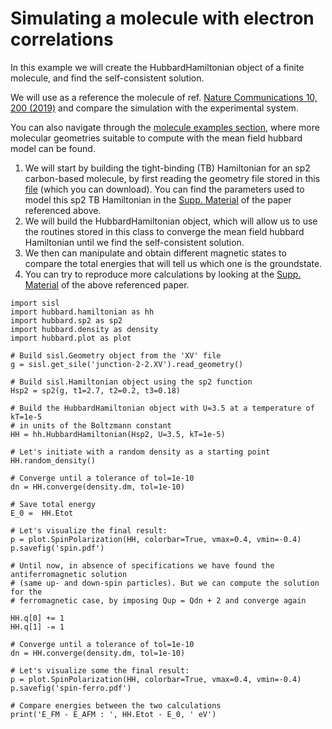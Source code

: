 Simulating a molecule with electron correlations
================================================

In this example we will create the HubbardHamiltonian object of a finite
molecule, and find the self-consistent solution.

We will use as a reference the molecule of ref. [Nature Communications
10, 200 (2019)](https://www.nature.com/articles/s41467-018-08060-6) and
compare the simulation with the experimental system.

You can also navigate through the [molecule examples
section](https://github.com/dipc-cc/hubbard/tree/master/examples/molecules),
where more molecular geometries suitable to compute with the mean field
hubbard model can be found.

1.  We will start by building the tight-binding (TB) Hamiltonian for an
    sp2 carbon-based molecule, by first reading the geometry file stored
    in this
    [file](https://github.com/dipc-cc/hubbard/blob/master/examples/molecules/kondo-paper/junction-2-2.XV)
    (which you can download). You can find the parameters used to model
    this sp2 TB Hamiltonian in the [Supp.
    Material](https://www.nature.com/articles/s41467-018-08060-6#Sec12)
    of the paper referenced above.
2.  We will build the HubbardHamiltonian object, which will allow us to
    use the routines stored in this class to converge the mean field
    hubbard Hamiltonian until we find the self-consistent solution.
3.  We then can manipulate and obtain different magnetic states to
    compare the total energies that will tell us which one is the
    groundstate.
4.  You can try to reproduce more calculations by looking at the [Supp.
    Material](https://www.nature.com/articles/s41467-018-08060-6#Sec12)
    of the above referenced paper.

``` {.sourceCode .python}
import sisl
import hubbard.hamiltonian as hh
import hubbard.sp2 as sp2
import hubbard.density as density
import hubbard.plot as plot

# Build sisl.Geometry object from the 'XV' file
g = sisl.get_sile('junction-2-2.XV').read_geometry()

# Build sisl.Hamiltonian object using the sp2 function
Hsp2 = sp2(g, t1=2.7, t2=0.2, t3=0.18)

# Build the HubbardHamiltonian object with U=3.5 at a temperature of kT=1e-5 
# in units of the Boltzmann constant
HH = hh.HubbardHamiltonian(Hsp2, U=3.5, kT=1e-5)

# Let's initiate with a random density as a starting point
HH.random_density()

# Converge until a tolerance of tol=1e-10
dn = HH.converge(density.dm, tol=1e-10)

# Save total energy
E_0 =  HH.Etot

# Let's visualize the final result:
p = plot.SpinPolarization(HH, colorbar=True, vmax=0.4, vmin=-0.4)
p.savefig('spin.pdf')

# Until now, in absence of specifications we have found the antiferromagnetic solution
# (same up- and down-spin particles). But we can compute the solution for the
# ferromagnetic case, by imposing Qup = Qdn + 2 and converge again

HH.q[0] += 1
HH.q[1] -= 1

# Converge until a tolerance of tol=1e-10
dn = HH.converge(density.dm, tol=1e-10)

# Let's visualize some the final result:
p = plot.SpinPolarization(HH, colorbar=True, vmax=0.4, vmin=-0.4)
p.savefig('spin-ferro.pdf')

# Compare energies between the two calculations
print('E_FM - E_AFM : ', HH.Etot - E_0, ' eV')
```
